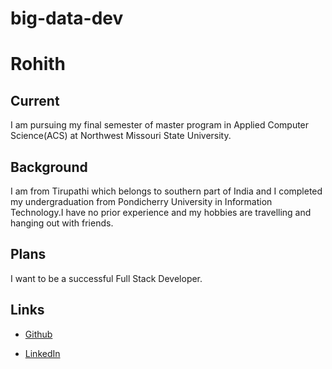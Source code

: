 # big-data-dev
# Rohith
## Current
I am pursuing my final semester of master program in Applied Computer Science(ACS) at Northwest Missouri State University.
## Background
I am from Tirupathi which belongs to southern part of India and I completed my undergraduation from Pondicherry University in Information Technology.I have no prior experience and my hobbies are travelling and hanging out with friends.
## Plans
I want to be a successful Full Stack Developer.
## Links
- [Github](https://github.com/Avisakula123)

- [LinkedIn](https://www.linkedin.com/in/rohith-reddy-787713132/)
